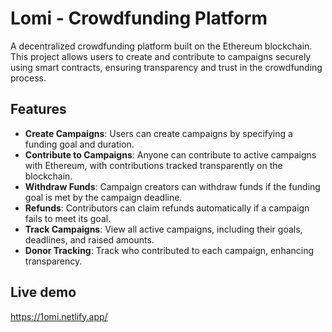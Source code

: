 # Lomi - Crowdfunding Platform

A decentralized crowdfunding platform built on the Ethereum blockchain. This project allows users to create and contribute to campaigns securely using smart contracts, ensuring transparency and trust in the crowdfunding process.

## Features

- **Create Campaigns**: Users can create campaigns by specifying a funding goal and duration.
- **Contribute to Campaigns**: Anyone can contribute to active campaigns with Ethereum, with contributions tracked transparently on the blockchain.
- **Withdraw Funds**: Campaign creators can withdraw funds if the funding goal is met by the campaign deadline.
- **Refunds**: Contributors can claim refunds automatically if a campaign fails to meet its goal.
- **Track Campaigns**: View all active campaigns, including their goals, deadlines, and raised amounts.
- **Donor Tracking**: Track who contributed to each campaign, enhancing transparency.

## Live demo
https://1omi.netlify.app/


